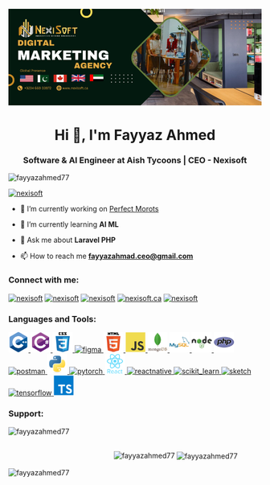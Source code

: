 ![logo](https://github.com/fayyazahmed77/fayyazahmed77/blob/main/banner.png?raw=true)
<h1 align="center">Hi 👋, I'm Fayyaz Ahmed</h1>
<h3 align="center">Software & AI Engineer at Aish Tycoons | CEO - Nexisoft</h3>

<p align="left"> <img src="https://komarev.com/ghpvc/?username=fayyazahmed77&label=Profile%20views&color=0e75b6&style=flat" alt="fayyazahmed77" /> </p>

<p align="left"> <a href="https://twitter.com/nexisoft" target="blank"><img src="https://img.shields.io/twitter/follow/nexisoft?logo=twitter&style=for-the-badge" alt="nexisoft" /></a> </p>

- 🔭 I’m currently working on [Perfect Morots](https://perfectmotors.ae/)

- 🌱 I’m currently learning **AI ML**

- 💬 Ask me about **Laravel PHP**

- 📫 How to reach me **fayyazahmad.ceo@gmail.com**

<h3 align="left">Connect with me:</h3>
<p align="left">
<a href="https://twitter.com/nexisoft" target="blank"><img align="center" src="https://raw.githubusercontent.com/rahuldkjain/github-profile-readme-generator/master/src/images/icons/Social/twitter.svg" alt="nexisoft" height="30" width="40" /></a>
<a href="https://linkedin.com/in/nexisoft" target="blank"><img align="center" src="https://raw.githubusercontent.com/rahuldkjain/github-profile-readme-generator/master/src/images/icons/Social/linked-in-alt.svg" alt="nexisoft" height="30" width="40" /></a>
<a href="https://fb.com/nexisoft" target="blank"><img align="center" src="https://raw.githubusercontent.com/rahuldkjain/github-profile-readme-generator/master/src/images/icons/Social/facebook.svg" alt="nexisoft" height="30" width="40" /></a>
<a href="https://instagram.com/nexisoft.ca" target="blank"><img align="center" src="https://raw.githubusercontent.com/rahuldkjain/github-profile-readme-generator/master/src/images/icons/Social/instagram.svg" alt="nexisoft.ca" height="30" width="40" /></a>
<a href="https://www.youtube.com/c/nexisoft" target="blank"><img align="center" src="https://raw.githubusercontent.com/rahuldkjain/github-profile-readme-generator/master/src/images/icons/Social/youtube.svg" alt="nexisoft" height="30" width="40" /></a>
</p>

<h3 align="left">Languages and Tools:</h3>
<p align="left"> <a href="https://www.w3schools.com/cpp/" target="_blank" rel="noreferrer"> <img src="https://raw.githubusercontent.com/devicons/devicon/master/icons/cplusplus/cplusplus-original.svg" alt="cplusplus" width="40" height="40"/> </a> <a href="https://www.w3schools.com/cs/" target="_blank" rel="noreferrer"> <img src="https://raw.githubusercontent.com/devicons/devicon/master/icons/csharp/csharp-original.svg" alt="csharp" width="40" height="40"/> </a> <a href="https://www.w3schools.com/css/" target="_blank" rel="noreferrer"> <img src="https://raw.githubusercontent.com/devicons/devicon/master/icons/css3/css3-original-wordmark.svg" alt="css3" width="40" height="40"/> </a> <a href="https://www.figma.com/" target="_blank" rel="noreferrer"> <img src="https://www.vectorlogo.zone/logos/figma/figma-icon.svg" alt="figma" width="40" height="40"/> </a> <a href="https://www.w3.org/html/" target="_blank" rel="noreferrer"> <img src="https://raw.githubusercontent.com/devicons/devicon/master/icons/html5/html5-original-wordmark.svg" alt="html5" width="40" height="40"/> </a> <a href="https://developer.mozilla.org/en-US/docs/Web/JavaScript" target="_blank" rel="noreferrer"> <img src="https://raw.githubusercontent.com/devicons/devicon/master/icons/javascript/javascript-original.svg" alt="javascript" width="40" height="40"/> </a> <a href="https://www.mongodb.com/" target="_blank" rel="noreferrer"> <img src="https://raw.githubusercontent.com/devicons/devicon/master/icons/mongodb/mongodb-original-wordmark.svg" alt="mongodb" width="40" height="40"/> </a> <a href="https://www.mysql.com/" target="_blank" rel="noreferrer"> <img src="https://raw.githubusercontent.com/devicons/devicon/master/icons/mysql/mysql-original-wordmark.svg" alt="mysql" width="40" height="40"/> </a> <a href="https://nodejs.org" target="_blank" rel="noreferrer"> <img src="https://raw.githubusercontent.com/devicons/devicon/master/icons/nodejs/nodejs-original-wordmark.svg" alt="nodejs" width="40" height="40"/> </a> <a href="https://www.php.net" target="_blank" rel="noreferrer"> <img src="https://raw.githubusercontent.com/devicons/devicon/master/icons/php/php-original.svg" alt="php" width="40" height="40"/> </a> <a href="https://postman.com" target="_blank" rel="noreferrer"> <img src="https://www.vectorlogo.zone/logos/getpostman/getpostman-icon.svg" alt="postman" width="40" height="40"/> </a> <a href="https://www.python.org" target="_blank" rel="noreferrer"> <img src="https://raw.githubusercontent.com/devicons/devicon/master/icons/python/python-original.svg" alt="python" width="40" height="40"/> </a> <a href="https://pytorch.org/" target="_blank" rel="noreferrer"> <img src="https://www.vectorlogo.zone/logos/pytorch/pytorch-icon.svg" alt="pytorch" width="40" height="40"/> </a> <a href="https://reactjs.org/" target="_blank" rel="noreferrer"> <img src="https://raw.githubusercontent.com/devicons/devicon/master/icons/react/react-original-wordmark.svg" alt="react" width="40" height="40"/> </a> <a href="https://reactnative.dev/" target="_blank" rel="noreferrer"> <img src="https://reactnative.dev/img/header_logo.svg" alt="reactnative" width="40" height="40"/> </a> <a href="https://scikit-learn.org/" target="_blank" rel="noreferrer"> <img src="https://upload.wikimedia.org/wikipedia/commons/0/05/Scikit_learn_logo_small.svg" alt="scikit_learn" width="40" height="40"/> </a> <a href="https://www.sketch.com/" target="_blank" rel="noreferrer"> <img src="https://www.vectorlogo.zone/logos/sketchapp/sketchapp-icon.svg" alt="sketch" width="40" height="40"/> </a> <a href="https://www.tensorflow.org" target="_blank" rel="noreferrer"> <img src="https://www.vectorlogo.zone/logos/tensorflow/tensorflow-icon.svg" alt="tensorflow" width="40" height="40"/> </a> <a href="https://www.typescriptlang.org/" target="_blank" rel="noreferrer"> <img src="https://raw.githubusercontent.com/devicons/devicon/master/icons/typescript/typescript-original.svg" alt="typescript" width="40" height="40"/> </a> </p>

<h3 align="left">Support:</h3>
<p><a href="https://www.buymeacoffee.com/fayyazahmed77"> <img align="left" src="https://cdn.buymeacoffee.com/buttons/v2/default-yellow.png" height="50" width="210" alt="fayyazahmed77" /></a></p><br><br>

<p><img align="left" src="https://github-readme-stats.vercel.app/api/top-langs?username=fayyazahmed77&show_icons=true&locale=en&layout=compact" alt="fayyazahmed77" /></p>

<p>&nbsp;<img align="center" src="https://github-readme-stats.vercel.app/api?username=fayyazahmed77&show_icons=true&locale=en" alt="fayyazahmed77" /></p>

<p><img align="center" src="https://github-readme-streak-stats.herokuapp.com/?user=fayyazahmed77&" alt="fayyazahmed77" /></p>
